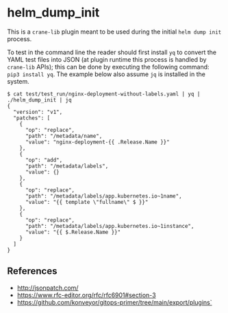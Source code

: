 # helm_dump_init

This is a `crane-lib` plugin meant to be used during the initial `helm dump init` process.

To test in the command line the reader should first install `yq` to convert the YAML test files into JSON (at plugin 
runtime this process is handled by `crane-lib` APIs); this can be done by executing  the following command: 
`pip3 install yq`. The example below also assume `jq` is installed in the system.

```text
$ cat test/test_run/nginx-deployment-without-labels.yaml | yq | ./helm_dump_init | jq
{
  "version": "v1",
  "patches": [
    {
      "op": "replace",
      "path": "/metadata/name",
      "value": "nginx-deployment-{{ .Release.Name }}"
    },
    {
      "op": "add",
      "path": "/metadata/labels",
      "value": {}
    },
    {
      "op": "replace",
      "path": "/metadata/labels/app.kubernetes.io~1name",
      "value": "{{ template \"fullname\" $ }}"
    },
    {
      "op": "replace",
      "path": "/metadata/labels/app.kubernetes.io~1instance",
      "value": "{{ $.Release.Name }}"
    }
  ]
}

```

## References

- http://jsonpatch.com/
- https://www.rfc-editor.org/rfc/rfc6901#section-3
- https://github.com/konveyor/gitops-primer/tree/main/export/plugins`